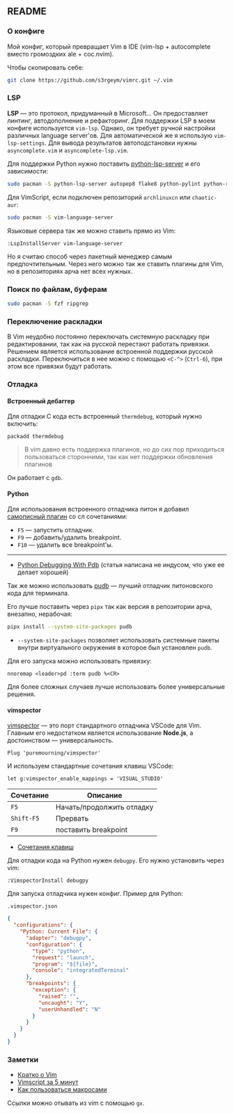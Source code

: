 ## README

### О конфиге

Мой конфиг, который превращает Vim в IDE (vim-lsp + autocomplete вместо громоздких ale + coc.nvim).

Чтобы скопировать себе:

```sh
git clone https://github.com/s3rgeym/vimrc.git ~/.vim
```

### LSP

**LSP** — это протокол, придуманный в Microsoft... Он предоставляет линтинг, автодополнение и рефакторинг. Для поддержки LSP в моем конфиге используется `vim-lsp`. Однако, он требует ручной настройки различных language server'ов. Для автоматической же я использую `vim-lsp-settings`. Для вывода результатов автоподстановки нужны `asyncomplete.vim` и `asyncomplete-lsp.vim`.

Для поддержки Python нужно поставить [python-lsp-server](https://github.com/python-lsp/python-lsp-server) и его зависимости:

```sh
sudo pacman -S python-lsp-server autopep8 flake8 python-pylint python-rope
```

Для VimScript, если подключен репозиторий `archlinuxcn` или `chaotic-aur`:

```sh
sudo pacman -S vim-language-server
```

Языковые сервера так же можно ставить прямо из Vim: 

```vim
:LspInstallServer vim-language-server
```

Но я считаю способ через пакетный менеджер самым предпочтительным. Через него можно так же ставить плагины для Vim, но в репозиториях арча нет всех нужных.

### Поиск по файлам, буферам

```sh
sudo pacman -S fzf ripgrep
```

### Переключение раскладки

В Vim неудобно постоянно переключать системную раскладку при редактировании, так как на русской перестают работать привязки. Решением является использование встроенной поддержки русской раскладки. Переключиться в нее можно с помощью `<C-^>` (`Ctrl-6`), при этом все привязки будут работать.

### Отладка

#### Встроенный дебаггер

Для отладки C кода есть встроенный `thermdebug`, который нужно включить:

```vim
packadd thermdebug
```

> В vim давно есть поддержка плагинов, но до сих пор приходиться пользоваться сторонними, так как нет поддержки обновления плагинов

Он работает с `gdb`.

#### Python

Для использования встроенного отладчика питон я добавил [самописный плагин](./ftplugin/python_debug.vim) со сл сочетаниями:

* `F5` — запустить отладчик.
* `F9` — добавить/удалить breakpoint.
* `F10` — удалить все breakpoint'ы.

---

* [Python Debugging With Pdb](https://realpython.com/python-debugging-pdb/) (статья написана не индусом, что уже ее делает хорошей)

Так же можно использовать [pudb](https://documen.tician.de/pudb/) — лучший отладчик питоновского кода для терминала.

Его лучше поставить через `pipx` так как версия в репозитории арча, внезапно, нерабочая:

```sh
pipx install --system-site-packages pudb
```

* `--system-site-packages` позволяет использовать системные пакеты внутри виртуального окружения в которое был установлен `pudb`.

Для его запуска можно использовать привязку:

```vim
nnoremap <leader>pd :term pudb %<CR>
```

Для более сложных случаев лучше использовать более универсальные решения.

#### vimspector

[vimspector](https://github.com/puremourning/vimspector) — это порт стандартного отладчика VSCode для Vim. Главным его недостатком является использование **Node.js**, а достоинством — универсальность.

```vim
Plug 'puremourning/vimspector'
```

И используем стандартные сочетания клавиш VSCode:

```vim
let g:vimspector_enable_mappings = 'VISUAL_STUDIO'
```

| Сочетание | Описание |
| --- | --- |
| `F5` | Начать/продолжить отладку |
| `Shift-F5` | Прервать |
| `F9` | поставить breakpoint |


* [Сочетания клавиш](https://github.com/puremourning/vimspector?tab=readme-ov-file#visual-studio--vscode)

Для отладки кода на Python нужен `debugpy`. Его нужно установить через vim:

```vim
:VimspectorInstall debugpy
```

Для запуска отладчика нужен конфиг. Пример для Python:

`.vimspector.json`
```json
{
  "configurations": {
    "Python: Current File": {
      "adapter": "debugpy",
      "configuration": {
        "type": "python",
        "request": "launch",
        "program": "${file}",
        "console": "integratedTerminal"
      },
      "breakpoints": {
        "exception": {
          "raised": "",
          "uncaught": "Y",
          "userUnhandled": "N"
        }
      }
    }
  }
}
```

### Заметки

* [Кратко о Vim](https://ru.wikibooks.org/wiki/Vim)
* [Vimscript за 5 минут](https://learnxinyminutes.com/vimscript/)
* [Как пользоваться макросами](https://learnbyexample.github.io/vim_reference/Macro.html)

Ссылки можно отывать из vim с помощью `gx`.

